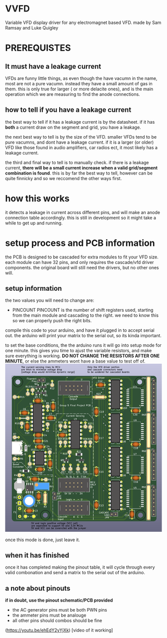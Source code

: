 # VVFD
 Variable VFD display driver for any electromagnet based VFD.
 made by Sam Ramsay and Luke Quigley
# PREREQUISTES

## It must have a leakage current
VFDs are funny little things, as even though the have vacumn in the name, most are not a pure vacumn. instead they have a small amount of gas in them. this is only true for larger ( or more delacite ones), and is the main operation which we are measuring to find the anode connections.

## how to tell if you have a leakage current
the best way to tell if it has a leakage current is by the datasheet. if it has **both** a current draw on the segment and grid, you have a leakage. 

the next best way to tell is by the size of the VFD. smaller VFDs tend to be pure vacumns, and dont have a leakage current. if it is a larger (or older) VFD like those found in audio amplifiers, car radios ect, it most likely has a leakage current.

the third and final way to tell is to manually check. if there is a leakage current, **there will be a small current increase when a valid grid/segment combination is found**. this is by far the best way to tell, however can be quite finnicky and so we reccomend the other ways first.


# how this works
 it detects a leakage in current across different pins, and will make an anode connection table accordingly.
  this is still in development so it might take a while to get up and running.

# setup process and PCB information
the PCB is designed to be cascaded for extra modules to fit your VFD size. each module can have 32 pins, and only requires the cascade/vfd driver components. the original board will still need the drivers, but no other ones will.
## setup information
the two values you will need to change  are:
- PINCOUNT
PINCOUNT is the number of shift registers used, starting from the main module and cascading to the right. we need to know this so we can properly push the right bits.

compile this code to your arduino, and have it plugged in to accept serial out. the arduino will print your matrix to the serial out, so its kinda important.

to set the base conditions, the the arduino runs it will go into setup mode for one minute. this gives you time to ajust the variable resistors, and make sure everything is working. **DO NOT CHANGE THE RESISTORS AFTER ONE MINUTE**, or else the ammeters wont have a base value to test off of.
![pic](/DriverBoard/PCBPic.png)

once this mode is done, just leave it. 
## when it has finished
once it has completed making the pinout table, it will cycle through every valid combonation and send a matrix to the serial out of the arduino.


## a note about pinouts
**if in doubt, use the pinout schematic/PCB provided**
- the AC generator pins must be both PWN pins
- the ammeter pins must be analouge
- all other pins should combos should be fine

(https://youtu.be/ehEdY2yYjXk) [video of it working]